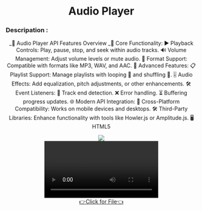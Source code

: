 <h1 align="center">
Audio Player

</h1>

<div align="center">
  <h3 align="left">Descripation :</h3>
  <p>

_🎵 Audio Player API Features Overview
_🔧 Core Functionality:
▶️ Playback Controls: Play, pause, stop, and seek within audio tracks.
🔊 Volume Management: Adjust volume levels or mute audio.
📂 Format Support: Compatible with formats like MP3, WAV, and AAC.
🚀 Advanced Features:
📋 Playlist Support: Manage playlists with looping 🔁 and shuffling 🔀.
🎚️ Audio Effects: Add equalization, pitch adjustments, or other enhancements.
🛠️ Event Listeners:
🎵 Track end detection.
❌ Error handling.
⏳ Buffering progress updates.
🌐 Modern API Integration:
📱 Cross-Platform Compatibility: Works on mobile devices and desktops.
🛠️ Third-Party Libraries: Enhance functionality with tools like Howler.js or Amplitude.js.
🖥️ HTML5 <audio> Element: Basic, built-in solution for audio playback.
✨ Benefits:
🌟 Enhanced User Experience: Smooth, interactive audio controls.
⏱️ Developer Efficiency: Simplifies integrating audio functionality.
🎧 Perfect for streaming apps, educational tools, and interactive platforms!







  </p>
</div>
<div align="center">
  <img src="https://github.com/user-attachments/assets/a86aaa22-1ce3-4d80-82b4-f1569beab3b4">


  


  
</div>

<div align="center"> 
<video src="https://github.com/user-attachments/assets/5d1a6191-11d2-456c-89de-20a3b6a5ec3e">





</div>
<div align="center"><a href="https://github.com/harshdusane2103/song_player/tree/master/lib">👉Click for File👈</a></div>

